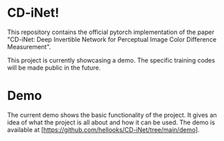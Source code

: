 # CD-iNet! 
This repository contains the official pytorch implementation of the paper "CD-iNet: Deep Invertible Network for Perceptual Image Color
Difference Measurement".

This project is currently showcasing a demo. The specific training codes will be made public in the future.

# Demo 
The current demo shows the basic functionality of the project. It gives an idea of what the project is all about and how it can be used. The demo is available at [https://github.com/hellooks/CD-iNet/tree/main/demo].
